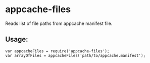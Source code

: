 # appcache-files

Reads list of file paths from appcache manifest file.

## Usage:

```
var appcacheFiles = require('appcache-files');
var arrayOfFiles = appcacheFiles('path/to/appcache.manifest');
```
